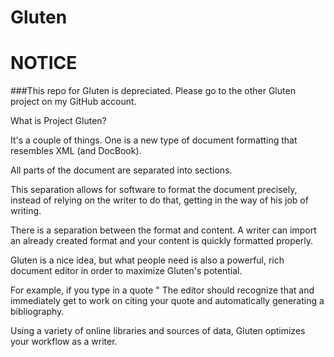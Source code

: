 Gluten
======
# NOTICE
###This repo for Gluten is depreciated. Please go to the other Gluten project on my GitHub account.

What is Project Gluten?

It's a couple of things. One is a new type of document formatting that resembles XML (and DocBook).

<title> Introduction to Gluten </title>
<content>
     <paragraph>
          All parts of the document are separated into sections.
     </paragraph>
</content>

This separation allows for software to format the document precisely, instead of relying on the writer to do that, getting in the way of his job of writing.

There is a separation between the format and content. A writer can import an already created format and your content is quickly formatted properly.

Gluten is a nice idea, but what people need is also a powerful, rich document editor in order to maximize Gluten's potential. 

For example, if you type in a quote "
The editor should recognize that and immediately get to work on citing your quote and automatically generating a bibliography.

Using a variety of online libraries and sources of data, Gluten optimizes your workflow as a writer.
